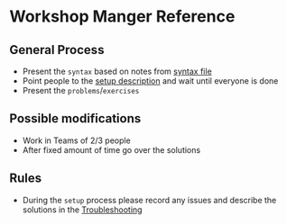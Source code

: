 # Workshop Manger Reference

## General Process

- Present the `syntax` based on notes from [syntax file](Syntax.md)
- Point people to the [setup description](Setup.md) and wait until everyone is done
- Present the `problems`/`exercises`

## Possible modifications

- Work in Teams of 2/3 people
- After fixed amount of time go over the solutions

## Rules

- During the `setup` process please record any issues and describe the solutions in the [Troubleshooting](Setup.md#Troubleshooting)